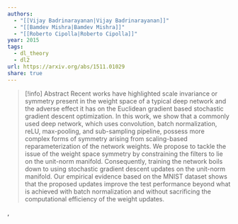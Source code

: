 ```yaml
---
authors:
  - "[[Vijay Badrinarayanan|Vijay Badrinarayanan]]"
  - "[[Bamdev Mishra|Bamdev Mishra]]"
  - "[[Roberto Cipolla|Roberto Cipolla]]"
year: 2015
tags:
  - dl_theory
  - dl2
url: https://arxiv.org/abs/1511.01029
share: true
---
```

> [!info] Abstract
> Recent works have highlighted scale invariance or symmetry present in the weight space of a typical deep network and the adverse effect it has on the Euclidean gradient based stochastic gradient descent optimization. In this work, we show that a commonly used deep network, which uses convolution, batch normalization, reLU, max-pooling, and sub-sampling pipeline, possess more complex forms of symmetry arising from scaling-based reparameterization of the network weights. We propose to tackle the issue of the weight space symmetry by constraining the filters to lie on the unit-norm manifold. Consequently, training the network boils down to using stochastic gradient descent updates on the unit-norm manifold. Our empirical evidence based on the MNIST dataset shows that the proposed updates improve the test performance beyond what is achieved with batch normalization and without sacrificing the computational efficiency of the weight updates.



,
